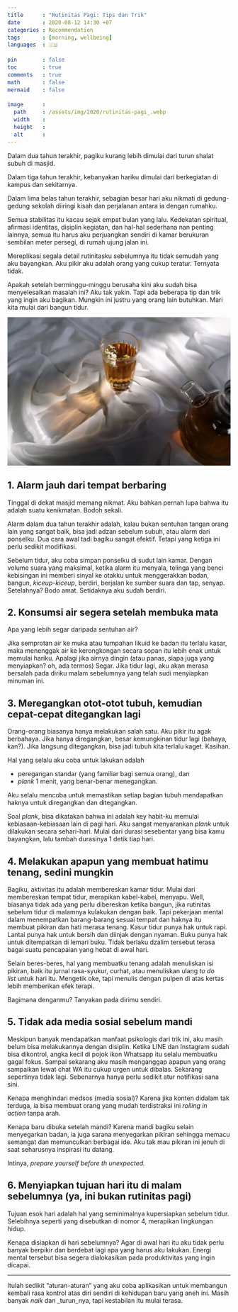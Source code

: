 ```yaml
---
title      : "Rutinitas Pagi: Tips dan Trik"
date       : 2020-08-12 14:30 +07
categories : Recommendation
tags       : [morning, wellbeing]
languages  : 🇮🇩

pin        : false
toc        : true
comments   : true
math       : false
mermaid    : false

image      :
  path     : /assets/img/2020/rutinitas-pagi_.webp
  width    : 
  height   : 
  alt      : 
---
```


Dalam dua tahun terakhir, pagiku kurang lebih dimulai dari turun shalat subuh di masjid.

Dalam tiga tahun terakhir, kebanyakan hariku dimulai dari berkegiatan di kampus dan sekitarnya.

Dalam lima belas tahun terakhir, sebagian besar hari aku nikmati di gedung-gedung sekolah diiringi kisah dan perjalanan antara ia dengan rumahku.

Semua stabilitas itu kacau sejak empat bulan yang lalu. Kedekatan spiritual, afirmasi identitas, disiplin kegiatan, dan hal-hal sederhana nan penting lainnya, semua itu harus aku perjuangkan sendiri di kamar berukuran sembilan meter persegi, di rumah ujung jalan ini.

Mereplikasi segala detail rutinitasku sebelumnya itu tidak semudah yang aku bayangkan. Aku pikir aku adalah orang yang cukup teratur. Ternyata tidak.

Apakah setelah berminggu-minggu berusaha kini aku sudah bisa menyelesaikan masalah ini? Aku tak yakin. Tapi ada beberapa tip dan trik yang ingin aku bagikan. Mungkin ini justru yang orang lain butuhkan. Mari kita mulai dari bangun tidur.

![](/assets/img/2020/rutinitas-pagi.webp)

## 1. Alarm jauh dari tempat berbaring
Tinggal di dekat masjid memang nikmat. Aku bahkan pernah lupa bahwa itu adalah suatu kenikmatan. Bodoh sekali.

Alarm dalam dua tahun terakhir adalah, kalau bukan sentuhan tangan orang lain yang sangat baik, bisa jadi adzan sebelum subuh, atau alarm dari ponselku. Dua cara awal tadi bagiku sangat efektif. Tetapi yang ketiga ini perlu sedikit modifikasi.

Sebelum tidur, aku coba simpan ponselku di sudut lain kamar. Dengan volume suara yang maksimal, ketika alarm itu menyala, telinga yang benci kebisingan ini memberi sinyal ke otakku untuk menggerakkan badan, bangun, _kiceup-kiceup_, berdiri, berjalan ke sumber suara dan tap, senyap. Setelahnya? Bodo amat. Setidaknya aku sudah berdiri.

## 2. Konsumsi air segera setelah membuka mata
Apa yang lebih segar daripada sentuhan air?

Jika semprotan air ke muka atau tumpahan likuid ke badan itu terlalu kasar, maka menenggak air ke kerongkongan secara sopan itu lebih enak untuk memulai hariku. Apalagi jika airnya dingin (atau panas, siapa juga yang menyiapkan? oh, ada termos) Segar. Jika tidur lagi, aku akan merasa bersalah pada diriku malam sebelumnya yang telah sudi menyiapkan minuman ini.

## 3. Meregangkan otot-otot tubuh, kemudian cepat-cepat ditegangkan lagi
Orang-orang biasanya hanya melakukan salah satu. Aku pikir itu agak berbahaya. Jika hanya diregangkan, besar kemungkinan tidur lagi (bahaya, kan?). Jika langsung ditegangkan, bisa jadi tubuh kita terlalu kaget. Kasihan.

Hal yang selalu aku coba untuk lakukan adalah

-   peregangan standar (yang familiar bagi semua orang), dan
-   _plank_ 1 menit, yang benar-benar menegangkan.

Aku selalu mencoba untuk memastikan setiap bagian tubuh mendapatkan haknya untuk diregangkan dan ditegangkan.

Soal _plank_, bisa dikatakan bahwa ini adalah key habit-ku memulai kebiasaan-kebiasaan lain di pagi hari. Aku sangat menyarankan _plank_ untuk dilakukan secara sehari-hari. Mulai dari durasi sesebentar yang bisa kamu bayangkan, lalu tambah durasinya 1 detik tiap hari.

## 4. Melakukan apapun yang membuat hatimu tenang, sedini mungkin
Bagiku, aktivitas itu adalah membereskan kamar tidur. Mulai dari membereskan tempat tidur, merapikan kabel-kabel, menyapu. Well, biasanya tidak ada yang perlu dibereskan ketika bangun, jika rutinitas sebelum tidur di malamnya kulakukan dengan baik. Tapi pekerjaan mental dalam menempatkan barang-barang sesuai tempat dan haknya itu membuat pikiran dan hati merasa tenang. Kasur tidur punya hak untuk rapi. Lantai punya hak untuk bersih dan diinjak dengan nyaman. Buku punya hak untuk ditempatkan di lemari buku. Tidak berlaku dzalim tersebut terasa bagai suatu pencapaian yang hebat di awal hari.

Selain beres-beres, hal yang membuatku tenang adalah menuliskan isi pikiran, baik itu jurnal rasa-syukur, curhat, atau menuliskan ulang _to do list_ untuk hari itu. Mengetik oke, tapi menulis dengan pulpen di atas kertas lebih memberikan efek terapi.

Bagimana denganmu? Tanyakan pada dirimu sendiri.

## 5. Tidak ada media sosial sebelum mandi
Meskipun banyak mendapatkan manfaat psikologis dari trik ini, aku masih belum bisa melakukannya dengan disiplin. Ketika LINE dan Instagram sudah bisa dikontrol, angka kecil di pojok ikon Whatsapp itu selalu membuatku gagal fokus. Sampai sekarang aku masih menganggap apapun yang orang sampaikan lewat chat WA itu cukup urgen untuk dibalas. Sekarang sepertinya tidak lagi. Sebenarnya hanya perlu sedikit atur notifikasi sana sini.

Kenapa menghindari medsos (media sosial)? Karena jika konten didalam tak terduga, ia bisa membuat orang yang mudah terdistraksi ini _rolling in action_ tanpa arah.

Kenapa baru dibuka setelah mandi? Karena mandi bagiku selain menyegarkan badan, ia juga sarana menyegarkan pikiran sehingga memacu semangat dan memunculkan berbagai ide. Aku tak mau pikiran ini jenuh di saat seharusnya inspirasi itu datang.

Intinya, _prepare yourself before th unexpected._

## 6. Menyiapkan tujuan hari itu di malam sebelumnya (ya, ini bukan rutinitas pagi)
Tujuan esok hari adalah hal yang seminimalnya kupersiapkan sebelum tidur. Selebihnya seperti yang disebutkan di nomor 4, merapikan lingkungan hidup.

Kenapa disiapkan di hari sebelumnya? Agar di awal hari itu aku tidak perlu banyak berpikir dan berdebat lagi apa yang harus aku lakukan. Energi mental tersebut bisa segera dialokasikan pada produktivitas yang ingin dicapai.

---

Itulah sedikit “aturan-aturan” yang aku coba aplikasikan untuk membangun kembali rasa kontrol atas diri sendiri di kehidupan baru yang aneh ini. Masih banyak _naik_ dan _turun_nya, tapi kestabilan itu mulai terasa.